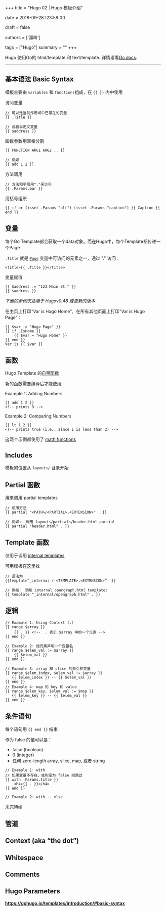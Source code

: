 +++
title = "Hugo 02 | Hugo 模板介绍"

date = 2018-09-28T23:59:00 

draft = false

authors = ['潘峰']

tags = ["Hugo"]
summary = ""
+++

Hugo 使用Go的 html/template 和 text/template. 详情请看[Go docs](http://golang.org/pkg/html/template/).

---


## **基本语法 Basic Syntax**

模板主要由 `variables` 和 `functions`组成，在 `{{ }}` 内中使用

访问变量

```
// 可以是当前作用域中已存在的变量
{{ .Title }}

// 或者自定义变量
{{ $address }}
```

函数参数用空格分割
```
{{ FUNCTION ARG1 ARG2 .. }}

// 例如
{{ add 1 2 }}
```
方法调用
```
// 方法和字段用"."来访问
{{ .Params.bar }}
```
用括号组织
```
{{ if or (isset .Params "alt") (isset .Params "caption") }} Caption {{ end }}
```

## **变量**

每个Go Template都会获取一个data对象。而在Hugo中，每个Template都传递一个Page

`.Title` 就是 [`Page`](https://gohugo.io/variables/page/) 变量中可访问的元素之一，通过 "." 访问：

```
<title>{{ .Title }}</title>
```

变量赋值

```
{{ $address := "123 Main St." }}
{{ $address }}
```

*下面的示例仅适用于 Hugov0.48 或更新的版本*

在主页上打印“Var is Hugo Home”，在所有其他页面上打印“Var is Hugo Page”：

```
{{ $var := "Hugo Page" }}
{{ if .IsHome }}
    {{ $var = "Hugo Home" }}
{{ end }}
Var is {{ $var }}
```

## **函数**

Hugo Template 的[自带函数](https://gohugo.io/functions/)

新的函数需要编译后才能使用


Example 1: Adding Numbers 
```
{{ add 1 2 }}
<!-- prints 3 -->
```
Example 2: Comparing Numbers 
```
{{ lt 1 2 }}
<!-- prints true (i.e., since 1 is less than 2) -->
```

这两个示例都使用了 [math functions](https://gohugo.io/functions/math/)

## **Includes**
模板的位置从 `layouts/` 目录开始

## **Partial 函数**

用来调用 partial templates

```
// 使用方法
{{ partial "<PATH>/<PARTIAL>.<EXTENSION>" . }}

// 例如:  调用 layouts/partials/header.html partial
{{ partial "header.html" . }}
```

## **Template 函数**
仅用于调用 [internal templates](https://gohugo.io/templates/internal/)

可用模板在[这里](https://github.com/gohugoio/hugo/tree/master/tpl/tplimpl/embedded/templates)找

```
// 语法为
{{template“_internal / <TEMPLATE>.<EXTENSION>”. }}

// 例如： 调用 internal opengraph.html template:
{{ template "_internal/opengraph.html" . }}
```

## **逻辑**

```
// Example 1: Using Context (.) 
{{ range $array }}
    {{ . }} <!--  . 表示 $array 中的一个元素 -->
{{ end }}

// Example 2: 给元素声明一个变量名
{{ range $elem_val := $array }}
    {{ $elem_val }}
{{ end }}

// Example 3: array 和 slice 的索引和变量
{{ range $elem_index, $elem_val := $array }}
   {{ $elem_index }} -- {{ $elem_val }}
{{ end }}
// Example 4: map 的 key 和 value
{{ range $elem_key, $elem_val := $map }}
   {{ $elem_key }} -- {{ $elem_val }}
{{ end }}
```

## **条件语句**

每个语句用 `{{ end }}` 结束

作为 false 的值可以是：

* false (boolean)
* 0 (integer)
* 任何 zero-length array, slice, map, 或者 string

```
// Example 1: with 
// 如果变量不存在，或判定为 false 则跳过
{{ with .Params.title }}
    <h4>{{ . }}</h4>
{{ end }}

// Example 2: with .. else

```

未完待续
## **管道**
## **Context (aka “the dot”)**
## **Whitespace**
## **Comments**
## **Hugo Parameters**
**https://gohugo.io/templates/introduction/#basic-syntax**



